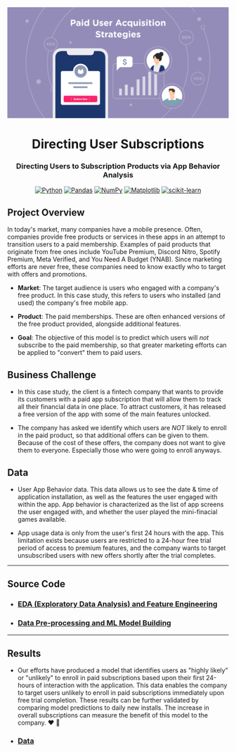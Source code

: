 <div align="center">

  <img src="../images/paid-user-acquisition.png" width="550" alt="Directing"/>

# Directing User Subscriptions

### Directing Users to Subscription Products via App Behavior Analysis

[![Python](https://img.shields.io/badge/python-black?style=for-the-badge&logo=python)](https://www.python.org/)
[![Pandas](https://img.shields.io/badge/pandas-%23150458.svg?style=for-the-badge&logo=pandas&logoColor=white)](https://pandas.pydata.org/docs/getting_started/index.html)
[![NumPy](https://img.shields.io/badge/numpy-%23013243.svg?style=for-the-badge&logo=numpy&logoColor=white)](https://numpy.org/doc/stable/)
[![Matplotlib](https://img.shields.io/badge/Matplotlib-%23ffffff.svg?style=for-the-badge&logo=Matplotlib&logoColor=black)](https://matplotlib.org/)
[![scikit-learn](https://img.shields.io/badge/scikit--learn-%23F7931E.svg?style=for-the-badge&logo=scikit-learn&logoColor=white)](https://scikit-learn.org/stable/)

</div>

## Project Overview

In today's market, many companies have a mobile presence. Often, companies provide free products or services in these apps in an attempt to transition users to a paid membership. Examples of paid products that originate from free ones include YouTube Premium, Discord Nitro, Spotify Premium, Meta Verified, and You Need A Budget (YNAB). Since marketing efforts are never free, these companies need to know exactly who to target with offers and promotions.

- **Market**: The target audience is users who engaged with a company's free product. In this case study, this refers to users who installed (and used) the company's free mobile app.

- **Product**: The paid memberships. These are often enhanced versions of the free product provided, alongside additional features.

- **Goal**: The objective of this model is to predict which users will _not_ subscribe to the paid membership, so that greater marketing efforts can be applied to "convert" them to paid users.

## Business Challenge

- In this case study, the client is a fintech company that wants to provide its customers with a paid app subscription that will allow them to track all their financial data in one place. To attract customers, it has released a free version of the app with some of the main features unlocked.

- The company has asked we identify which users are _NOT_ likely to enroll in the paid product, so that additional offers can be given to them. Because of the cost of these offers, the company does not want to give them to everyone. Especially those who were going to enroll anyways.

## Data

- User App Behavior data. This data allows us to see the date & time of application installation, as well as the features the user engaged with within the app. App behavior is characterized as the list of app screens the user engaged with, and whether the user played the mini-finacial games available.

- App usage data is only from the user's first 24 hours with the app. This limitation exists because users are restricted to a 24-hour free trial period of access to premium features, and the company wants to target unsubscribed users with new offers shortly after the trial completes.

---

## Source Code

- ### [EDA (Exploratory Data Analysis) and Feature Engineering](notebooks/directing-user-subscriptions_eda.ipynb)
- ### [Data Pre-processing and ML Model Building](notebooks/directing-user-subscriptions_model.ipynb)

---

## Results 

- Our efforts have produced a model that identifies users as "highly likely" or "unlikely" to enroll in paid subscriptions based upon their first 24-hours of interaction with the application. This data enables the company to target users unlikely to enroll in paid subscriptions immediately upon free trial completion. These results can be further validated by comparing model predictions to daily new installs. The increase in overall subscriptions can measure the benefit of this model to the company. ❤️ 🤖
- ### [Data](data/results/) 
